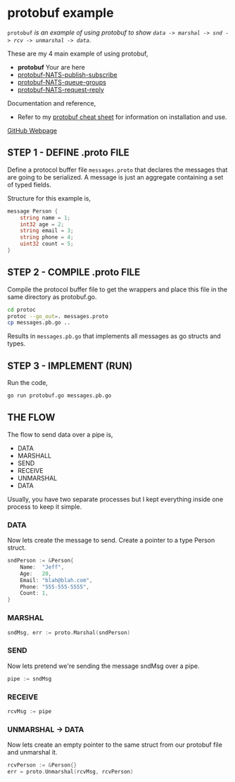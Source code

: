 # protobuf example

`protobuf` _is an example of
using protobuf to show `data -> marshal -> snd -> rcv -> unmarshal -> data`._

These are my 4 main example of using protobuf,

* **protobuf** Your are here
* [protobuf-NATS-publish-subscribe](https://github.com/JeffDeCola/my-go-examples/tree/master/messaging/protobuf-NATS-publish-subscribe)
* [protobuf-NATS-queue-groups](https://github.com/JeffDeCola/my-go-examples/tree/master/messaging/protobuf-NATS-queue-groups)
* [protobuf-NATS-request-reply](https://github.com/JeffDeCola/my-go-examples/tree/master/messaging/protobuf-NATS-request-reply)

Documentation and reference,

* Refer to my
  [protobuf cheat sheet](https://github.com/JeffDeCola/my-cheat-sheets/tree/master/software/development/software-architectures/messaging/protobuf-cheat-sheet)
  for information on installation and use.

[GitHub Webpage](https://jeffdecola.github.io/my-go-examples/)

## STEP 1 - DEFINE .proto FILE

Define a protocol buffer file `messages.proto` that
declares the messages that are going to be serialized.
A message is just an aggregate containing a set of typed fields.

Structure for this example is,

```go
message Person {
    string name = 1;
    int32 age = 2;
    string email = 3;
    string phone = 4;
    uint32 count = 5;
}
```

## STEP 2 - COMPILE .proto FILE

Compile the protocol buffer file to get the wrappers and
place this file in the same directory as protobuf.go.

```bash
cd protoc
protoc --go_out=. messages.proto
cp messages.pb.go ..
```

Results in `messages.pb.go` that
implements all messages as go structs and types.

## STEP 3 - IMPLEMENT (RUN)

Run the code,

```bash
go run protobuf.go messages.pb.go
```

## THE FLOW

The flow to send data over a pipe is,

* DATA
* MARSHALL
* SEND
* RECEIVE
* UNMARSHAL
* DATA

Usually, you have two separate processes but I kept everything
inside one process to keep it simple.

### DATA

Now lets create the message to send. Create a pointer
to a type Person struct.

```go
sndPerson := &Person{
    Name:  "Jeff",
    Age:   20,
    Email: "blah@blah.com",
    Phone: "555-555-5555",
    Count: 1,
}
```

### MARSHAL

```go
sndMsg, err := proto.Marshal(sndPerson)
```

### SEND

Now lets pretend we're sending the message sndMsg over a pipe.

```go
pipe := sndMsg
```

### RECEIVE

```go
rcvMsg := pipe
```

### UNMARSHAL -> DATA

Now lets create an empty pointer to the
same struct from our protobuf file and unmarshal it.

```go
rcvPerson := &Person{}
err = proto.Unmarshal(rcvMsg, rcvPerson)
```
